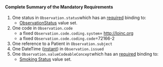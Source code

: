 #### Complete Summary of the Mandatory Requirements

1.  One status in `Observation.status`which has an [required](http://hl7.org/fhir/2017Jan/terminologies.html#required) binding to:
    -   [ObservationStatus] value set.
1.  One code in `Observation.code`
    -   a fixed `Observation.code.coding.system`= http://loinc.org
    -   a fixed `Observation.code.coding.code`=72166-2
1.  One reference to a Patient in `Observation.subject`
1.  One DateTime ([instant]) in `Observation.issued`
1.  One `Observation.valueCodeableConcept`which has an [required](http://hl7.org/fhir/2017Jan/terminologies.html#required) binding to:
    -   [Smoking Status] value set.





  [ObservationStatus]: http://hl7.org/fhir/2017Jan/valueset-observation-status.html
  [instant]: http://hl7.org/fhir/datatypes.html#instant
  [Smoking Status]: valueset-daf-observation-ccdasmokingstatus.html

